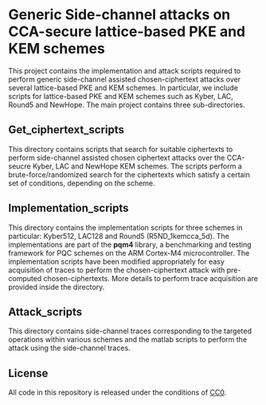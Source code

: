 # Generic Side-channel attacks on CCA-secure lattice-based PKE and KEM schemes

This project contains the implementation and attack scripts required to perform
generic side-channel assisted chosen-ciphertext attacks over several lattice-based PKE and KEM
schemes. In particular, we include scripts for lattice-based PKE and KEM schemes such as Kyber, LAC, Round5 and NewHope. The main project contains three sub-directories.

## Get_ciphertext_scripts

This directory contains scripts that search for suitable ciphertexts to perform side-channel assisted chosen ciphertext attacks over the CCA-seucre Kyber, LAC and NewHope KEM schemes. The scripts perform a brute-force/randomized search for the ciphertexts which satisfy a certain set of conditions, depending on the scheme.

## Implementation_scripts

This directory contains the implementation scripts for three schemes in particular: Kyber512, LAC128 and Round5 (R5ND_1kemcca_5d). The implementations are part of the
**pqm4** library, a benchmarking and testing framework for PQC schemes on the ARM Cortex-M4
microcontroller. The implementation scripts have been modified appropriately for easy acquisition of
traces to perform the chosen-ciphertext attack with pre-computed chosen-ciphertexts. More details to perform trace acquisition are provided inside the directory.

## Attack_scripts

This directory contains side-channel traces corresponding to the targeted operations within various schemes and the matlab scripts to perform the attack using the side-channel traces.

## License
All code in this repository is released under the conditions of [CC0](http://creativecommons.org/publicdomain/zero/1.0/).

